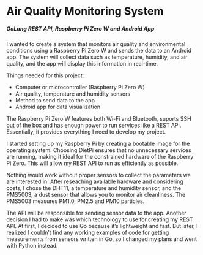 # Air Quality Monitoring System 
##### GoLang REST API, Raspberry Pi Zero W and Android App

I wanted to create a system that monitors air quality and environmental conditions using a Raspberry Pi Zero W and sends the data to an Android app. The system will collect data such as temperature, humidity, and air quality, and the app will display this information in real-time.  

Things needed for this project:  
* Computer or microcontroller (Raspberry Pi Zero W)
* Air quality, temperature and humidity sensors
* Method to send data to the app
* Android app for data visualization  

The Raspberry Pi Zero W features both Wi-Fi and Bluetooth, suports SSH out of the box and has enough power to run services like a REST API. Essentially, it provides everything I need to develop my project.

I started setting up my Raspberry Pi by creating a bootable image for the operating system. Choosing DietPi ensures that no unnecessary services are running, making it ideal for the constrained hardware of the Raspberry Pi Zero. This will allow my REST API to run as efficiently as possible.

Nothing would work without proper sensors to collect the parameters we are interested in. After reseaching available hardware and considering costs, I chose the DHT11, a temperature and humidity sensor, and the PMS5003, a dust sensor that allows you to monitor air cleanliness. The PMS5003 measures PM1.0, PM2.5 and PM10 particles.

The API will be responsible for sending sensor data to the app. Another decision I had to make was which technology to use for creating my REST API. At first, I decided to use Go because it’s lightweight and fast. But later, I realized I couldn’t find any working examples of code for getting measurements from sensors written in Go, so I changed my plans and went with Python instead.


